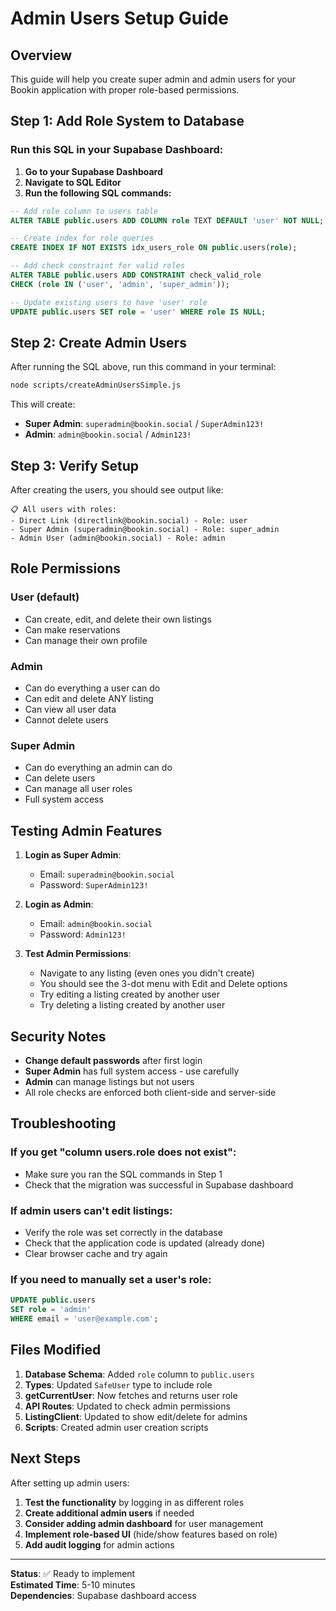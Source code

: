 # Admin Users Setup Guide

## Overview
This guide will help you create super admin and admin users for your Bookin application with proper role-based permissions.

## Step 1: Add Role System to Database

### Run this SQL in your Supabase Dashboard:

1. **Go to your Supabase Dashboard**
2. **Navigate to SQL Editor**
3. **Run the following SQL commands:**

```sql
-- Add role column to users table
ALTER TABLE public.users ADD COLUMN role TEXT DEFAULT 'user' NOT NULL;

-- Create index for role queries
CREATE INDEX IF NOT EXISTS idx_users_role ON public.users(role);

-- Add check constraint for valid roles
ALTER TABLE public.users ADD CONSTRAINT check_valid_role 
CHECK (role IN ('user', 'admin', 'super_admin'));

-- Update existing users to have 'user' role
UPDATE public.users SET role = 'user' WHERE role IS NULL;
```

## Step 2: Create Admin Users

After running the SQL above, run this command in your terminal:

```bash
node scripts/createAdminUsersSimple.js
```

This will create:
- **Super Admin**: `superadmin@bookin.social` / `SuperAdmin123!`
- **Admin**: `admin@bookin.social` / `Admin123!`

## Step 3: Verify Setup

After creating the users, you should see output like:

```
📋 All users with roles:
- Direct Link (directlink@bookin.social) - Role: user
- Super Admin (superadmin@bookin.social) - Role: super_admin
- Admin User (admin@bookin.social) - Role: admin
```

## Role Permissions

### User (default)
- Can create, edit, and delete their own listings
- Can make reservations
- Can manage their own profile

### Admin
- Can do everything a user can do
- Can edit and delete ANY listing
- Can view all user data
- Cannot delete users

### Super Admin
- Can do everything an admin can do
- Can delete users
- Can manage all user roles
- Full system access

## Testing Admin Features

1. **Login as Super Admin**:
   - Email: `superadmin@bookin.social`
   - Password: `SuperAdmin123!`

2. **Login as Admin**:
   - Email: `admin@bookin.social`
   - Password: `Admin123!`

3. **Test Admin Permissions**:
   - Navigate to any listing (even ones you didn't create)
   - You should see the 3-dot menu with Edit and Delete options
   - Try editing a listing created by another user
   - Try deleting a listing created by another user

## Security Notes

- **Change default passwords** after first login
- **Super Admin** has full system access - use carefully
- **Admin** can manage listings but not users
- All role checks are enforced both client-side and server-side

## Troubleshooting

### If you get "column users.role does not exist":
- Make sure you ran the SQL commands in Step 1
- Check that the migration was successful in Supabase dashboard

### If admin users can't edit listings:
- Verify the role was set correctly in the database
- Check that the application code is updated (already done)
- Clear browser cache and try again

### If you need to manually set a user's role:
```sql
UPDATE public.users 
SET role = 'admin' 
WHERE email = 'user@example.com';
```

## Files Modified

1. **Database Schema**: Added `role` column to `public.users`
2. **Types**: Updated `SafeUser` type to include role
3. **getCurrentUser**: Now fetches and returns user role
4. **API Routes**: Updated to check admin permissions
5. **ListingClient**: Updated to show edit/delete for admins
6. **Scripts**: Created admin user creation scripts

## Next Steps

After setting up admin users:

1. **Test the functionality** by logging in as different roles
2. **Create additional admin users** if needed
3. **Consider adding admin dashboard** for user management
4. **Implement role-based UI** (hide/show features based on role)
5. **Add audit logging** for admin actions

---

**Status**: ✅ Ready to implement  
**Estimated Time**: 5-10 minutes  
**Dependencies**: Supabase dashboard access
